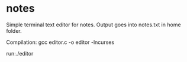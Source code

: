 # notes
Simple terminal text editor for notes. Output goes into notes.txt in home folder.

Compilation: gcc editor.c -o editor -lncurses

run:./editor
